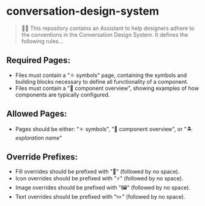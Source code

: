 # conversation-design-system

> 💁‍♀️ This repository contains an Assistant to help designers adhere to the conventions in the
> Conversation Design System. It defines the following rules...

## Required Pages:

- Files must contain a "⚛️ symbols" page, containing the symbols and building blocks necessary to
  define all functionality of a component.
- Files must contain a "💁‍ component overview", showing examples of how components are typically
  configured.

## Allowed Pages:

- Pages should be either: "⚛️ symbols", "💁‍ component overview", or "🏝 _exploration name_"

## Override Prefixes:

- Fill overrides should be prefixed with "🎨" (followed by no space).
- Icon overrides should be prefixed with "⚡️" (followed by no space).
- Image overrides should be prefixed with "🖼" (followed by no space).
- Text overrides should be prefixed with "✏️" (followed by no space).
